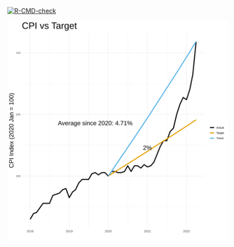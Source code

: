 <!-- badges: start -->
[![R-CMD-check](https://github.com/WKlimowicz/cpi_overshoot/workflows/R-CMD-check/badge.svg)](https://github.com/WKlimowicz/cpi_overshoot/actions)
<!-- badges: end -->


![plot](cpi_overshoot.svg)




